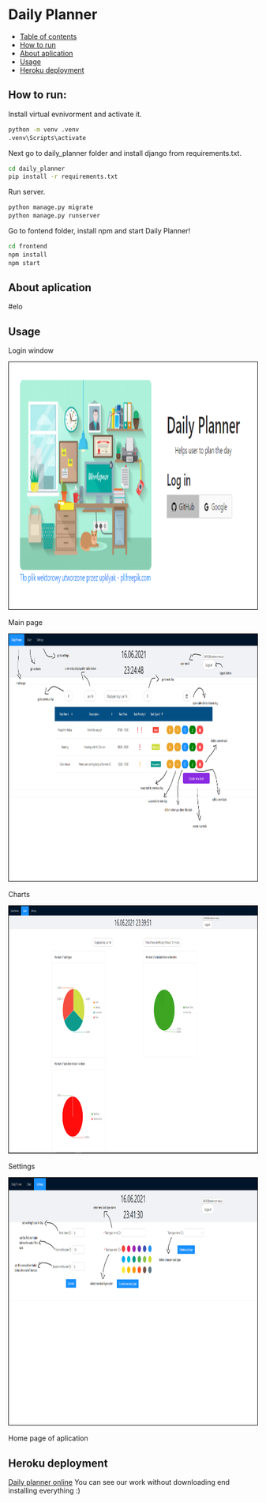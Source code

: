 # Daily Planner

<!--ts-->
   * [Table of contents](#table-of-contents)
   * [How to run](#how-to-run)
   * [About aplication](#about-aplication)
   * [Usage](#usage)
   * [Heroku deployment](#heroku-deployment)
<!--te-->

## How to run:
Install virtual evnivorment and activate it.
```bash
python -m venv .venv
.venv\Scripts\activate
```

Next go to daily_planner folder and install django from requirements.txt.
```bash
cd daily_planner
pip install -r requirements.txt
```

Run server.
```bash
python manage.py migrate
python manage.py runserver
```

Go to fontend folder, install npm and start Daily Planner!
```bash
cd frontend
npm install
npm start
```

## About aplication
#elo

## Usage

Login window
<div style="text-align:center">
<img src="images/loginpage.PNG" alt="loginpage" width="1000" height="500" style="border: 1px solid black">
</div>


Main page
<div style="text-align:center">
<img src="images/mainpage.png" alt="mainpage" width="1000" height="500" style="border: 1px solid black" />
</div>


Charts
<div style="text-align:center">
<img src="images/settings.PNG" alt="settings" width="1000" height="500" style="border: 1px solid black">
</div>


Settings
<div style="text-align:center">
<img src="images/charts.png" alt="charts" width="1000" height="500" style="border: 1px solid black" />
</div>


Home page of aplication
## Heroku deployment
[Daily planner online](https://daily-planner-demo.herokuapp.com)
You can see our work without downloading end installing everything :)
